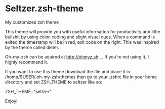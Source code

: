 # Seltzer.zsh-theme

My customized zsh theme

This theme will provide you with useful information for productivity and little
bullshit by using color-coding and slight visual cues.
When a command is exited the timestamp will be in red, exit code
on the right. This was inspired by the theme called dieter.

Oh-my-zsh can be aquired at http://ohmyz.sh ... If you're not using it, I highly recommend it.

If you want to use this theme download the file and place it in /home/$USER/.oh-my-zsh/themes then go to your .zshrc file in your home directory and set ZSH_THEME to seltzer like so:

ZSH_THEME="seltzer"

Enjoy!
